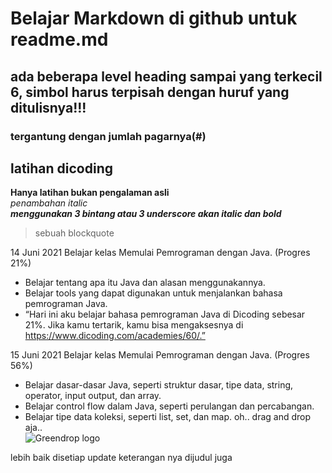# Belajar Markdown di github untuk readme.md

## ada beberapa level heading sampai yang terkecil 6, simbol harus terpisah dengan huruf yang ditulisnya!!!  
### tergantung dengan jumlah pagarnya(#)  
latihan dicoding
--
__Hanya latihan bukan pengalaman asli__  
*penambahan italic*  
***menggunakan 3 bintang atau 3 underscore akan italic dan bold***  
> sebuah blockquote  

14 Juni 2021
Belajar kelas Memulai Pemrograman dengan Java. (Progres 21%)
* Belajar tentang apa itu Java dan alasan menggunakannya.
* Belajar tools yang dapat digunakan untuk menjalankan bahasa pemrograman Java.
* “Hari ini aku belajar bahasa pemrograman Java di Dicoding sebesar 21%. 
Jika kamu tertarik, kamu bisa mengaksesnya di https://www.dicoding.com/academies/60/.”

15 Juni 2021
Belajar kelas Memulai Pemrograman dengan Java. (Progres 56%)
  * Belajar dasar-dasar Java, seperti struktur dasar, tipe data, string, operator, input output, dan array.
  * Belajar control flow dalam Java, seperti perulangan dan percabangan.
  * Belajar tipe data koleksi, seperti list, set, dan map.
oh.. drag and drop aja..  
![Greendrop logo](https://github.com/MohammadUsmanAsegaf/PengalamanBelajarku/assets/142000628/b2b9e332-ce20-4714-a16d-0fb3af313170)  

lebih baik disetiap update keterangan nya dijudul juga
